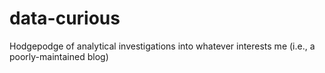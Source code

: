# data-curious
Hodgepodge of analytical investigations into whatever interests me (i.e., a poorly-maintained blog)
